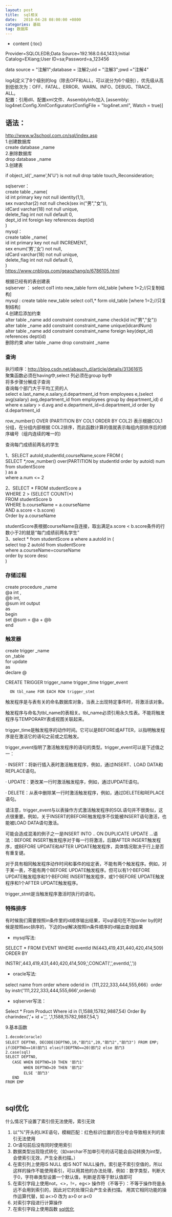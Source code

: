 ```yaml
---
layout: post
title:  sql相关
date:   2018-04-28 08:00:00 +0800
categories: 基础
tag: 数据库
---
```


* content
{:toc}

Provider=SQLOLEDB;Data Source=192.168.0.64,1433;Initial Catalog=EXiang;User ID=sa;Password=a_123456   
   
data source = "注解1";database = 注解2;uid = "注解3";pwd ="注解4"   
   
log4j定义了8个级别的log（除去OFF和ALL，可以说分为6个级别），优先级从高到低依次为：OFF、FATAL、ERROR、WARN、INFO、DEBUG、TRACE、 ALL。   
配置：引用dll、配置xml文件、AssemblyInfo加入 [assembly: log4net.Config.XmlConfigurator(ConfigFile = "log4net.xml", Watch = true)]   
   
## 语法：   
http://www.w3school.com.cn/sql/index.asp   
1.创建数据库   
create database _name   
2.删除数据库   
drop database _name   
3.创建表   
   
if object_id('_name',N'U') is not null drop table touch_Reconsideration;   
   
sqlserver：   
create table _name(   
id int primary key not null identity(1,1),   
sex nvarchar(2) not null check(sex in("男","女")),   
idCard varchar(18) not null unique,   
delete_flag int not null default 0,   
dept_id int foreign key references dept(id)   
)   
mysql：   
create table _name(   
id int primary key not null INCREMENT,   
sex enum('男','女') not null,   
idCard varchar(18) not null unique,   
delete_flag int not null default 0,   
)   
https://www.cnblogs.com/geaozhang/p/6786105.html   
   
根据已经有的表创建表   
sqlserver ： select col1 into new_table form old_table [where 1=2;//只复制结构]   
mysql :  create table new_table select col1,* form old_table [where 1=2;//只复制结构]   
4.创建后添加约束    
alter table _name add constraint constraint_name check(id in("男","女"))   
alter  table _name add constraint constraint_name unique(idcardNum)   
alter table _name add constraint constraint_name foreign key(dept_id) references dept(id)   
删除约束 alter table _name drop constraint _name   
   
### 查询   
执行顺序：http://blog.csdn.net/abauch_d/article/details/31361615   
聚集函数必须在having中,select 列必须在group by中   
将多步骤分解成子查询   
查询每个部门大于平均工资的人   
select e.last_name,e.salary,d.department_id from employees e,(select avg(salary) avg,department_id from employees group by department_id) d    
where e.salary > d.avg and e.department_id=d.department_id order by d.department_id   
   
row_number() OVER (PARTITION BY COL1 ORDER BY COL2) 表示根据COL1分组，在分组内部根据 COL2排序，而此函数计算的值就表示每组内部排序后的顺序编号（组内连续的唯一的)   
   
   
查询每门成绩前两名的学生   
   
1、SELECT autoId,studentId,courseName,score FROM (   
    SELECT *,row_number() over(PARTITION  by studentId order by autoid) num from studentScore   
) as a   
where a.num <= 2   
   
2、SELECT * FROM studentScore a   
 WHERE 2 > (SELECT COUNT(*)   
              FROM studentScore b   
             WHERE b.courseName = a.courseName   
               AND a.score < b.score)   
 Order by a.courseName   
   
  studentScore表根据courseName自连接，取出满足a.score < b.score条件的行数小于2的就是“每门成绩前两名学生”   
 3、select * from studentScore a where a.autoId in (   
    select top 2 autoId from studentScore   
    where a.courseName=courseName   
    order by score desc   
)   
   
   
### 存储过程   
create procedure   _name   
    @a int ,   
    @b int,   
    @sum int output   
as   
begin   
    set @sum = @a + @b   
end   
   
### 触发器   
create trigger _name   
    on _table   
    for update   
as   
    declare @   
   
CREATE TRIGGER trigger_name trigger_time trigger_event   
   
      ON tbl_name FOR EACH ROW trigger_stmt   
   
触发程序是与表有关的命名数据库对象，当表上出现特定事件时，将激活该对象。   
   
触发程序与命名为tbl_name的表相关。tbl_name必须引用永久性表。不能将触发程序与TEMPORARY表或视图关联起来。   
   
trigger_time是触发程序的动作时间。它可以是BEFORE或AFTER，以指明触发程序是在激活它的语句之前或之后触发。   
   
trigger_event指明了激活触发程序的语句的类型。trigger_event可以是下述值之一：   
   
·         INSERT：将新行插入表时激活触发程序，例如，通过INSERT、LOAD DATA和REPLACE语句。   
   
·         UPDATE：更改某一行时激活触发程序，例如，通过UPDATE语句。   
   
·         DELETE：从表中删除某一行时激活触发程序，例如，通过DELETE和REPLACE语句。   
   
请注意，trigger_event与以表操作方式激活触发程序的SQL语句并不很类似，这点很重要。例如，关于INSERT的BEFORE触发程序不仅能被INSERT语句激活，也能被LOAD DATA语句激活。   
   
可能会造成混淆的例子之一是INSERT INTO .. ON DUPLICATE UPDATE ...语法：BEFORE INSERT触发程序对于每一行将激活，后跟AFTER INSERT触发程序，或BEFORE UPDATE和AFTER UPDATE触发程序，具体情况取决于行上是否有重复键。   
   
对于具有相同触发程序动作时间和事件的给定表，不能有两个触发程序。例如，对于某一表，不能有两个BEFORE UPDATE触发程序。但可以有1个BEFORE UPDATE触发程序和1个BEFORE INSERT触发程序，或1个BEFORE UPDATE触发程序和1个AFTER UPDATE触发程序。   
   
trigger_stmt是当触发程序激活时执行的语句。   


### 特殊排序
有时候我们需要按照in条件里的id顺序输出结果，可sql语句在不加order by的时候是按照asc排序的，下边的sql解决按照in条件顺序的id输出查询结果

* mysql写法:

SELECT * FROM EVENT WHERE eventId IN(443,419,431,440,420,414,509)  ORDER BY 

INSTR(',443,419,431,440,420,414,509,',CONCAT(',',eventId,','))

* oracle写法:

select name from order where oderid in（111,222,333,444,555,666）order by instr('111,222,333,444,555,666',orderid)

* sqlserver写法：

Select * From Product Where id in (1,1588,15782,9887,54)  Order By charindex(','+ id +',', ',1,1588,15782,9887,54,')



9.基本函数
```
1.decode(oracle)
SELECT DEPTNO, DECODE(DEPTNO,10,"部门1",20,"部门2","部门3") FROM EMP;
if(DEPTNO==10)部门1 elseif(DEPTNO==20)部门2 else 部门3
2.case(sql)
SELECT DEPTNO,
   CASE WHEN DEPTNO=10 THEN '部门1'
        WHEN DEPTNO=20 THEN '部门2'
        ELSE '部门3' 
   END
FROM EMP

   
 ```

## sql优化   
什么情况下设置了索引但无法使用，索引无效

1. 以”%”开头的LIKE语句，模糊匹配：红色标识位置的百分号会导致相关列的索引无法使用
2. Or语句前后没有同时使用索引
3. 数据类型出现隐式转化（如varchar不加单引号的话可能会自动转换为int型，会使索引无效，产生全表扫描。）
4. 在索引列上使用IS NULL 或IS NOT NULL操作。索引是不索引空值的，所以这样的操作不能使用索引，可以用其他的办法处理，例如：数字类型，判断大于0，字符串类型设置一个默认值，判断是否等于默认值即可
5. 在索引字段上使用not，<>，!=，eg<> 操作符（不等于）：不等于操作符是永远不会用到索引的，因此对它的处理只会产生全表扫描。 用其它相同功能的操作运算代替，如 a<>0 改为 a>0 or a<0
6. 对索引字段进行计算操作
7. 在索引字段上使用函数
[sql优化](https://blog.csdn.net/u010796790/article/details/52194850)
